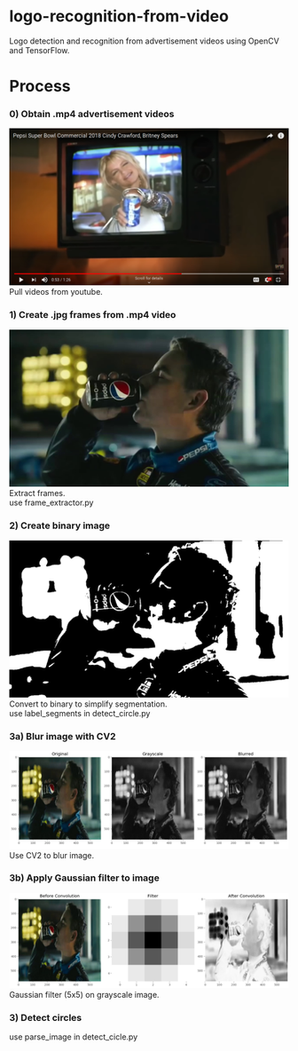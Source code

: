 # logo-recognition-from-video
Logo detection and recognition from advertisement videos using OpenCV and TensorFlow.



# Process

### 0) Obtain .mp4 advertisement videos
<img src='img/youtube_video.png'>Pull videos from youtube.</img>


### 1) Create .jpg frames from .mp4 video
<img src='img/frame1906_original.jpg'>Extract frames.</img>
<br>use frame_extractor.py

### 2) Create binary image
<img src='img/frame1906_binary.png'>Convert to binary to simplify segmentation.</img>
<br>use label_segments in detect_circle.py


### 3a) Blur image with CV2
<img src='img/cv2 blurring.png'>Use CV2 to blur image.</img>



### 3b) Apply Gaussian filter to image
<img src='img/filter_convolution.png'>Gaussian filter (5x5) on grayscale image.</img>


### 3) Detect circles
use parse_image in detect_cicle.py

